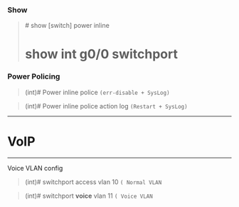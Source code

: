 ### Show

>\# show [switch] power inline
># show int g0/0 switchport 

### Power Policing

>(int)# Power inline police
`(err-disable + SysLog)`


>(int)# Power inline police action log
>`(Restart + SysLog)`

___
# VoIP
___

Voice VLAN config

>(int)# switchport access vlan 10 `( Normal VLAN`

>(int)# switchport **voice** vlan 11 `( Voice VLAN`


